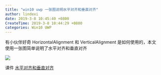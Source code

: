 ```yaml
---
title: "win10 uwp 一张图说明水平对齐和垂直对齐"
author: lindexi
date: 2019-3-8 10:45:40 +0800
CreateTime: 2019-3-8 10:44:29 +0800
categories: Win10 UWP
---
```


有小伙伴好奇 HorizontalAlignment 和 VerticalAlignment 是如何使用的，本文使用一张图简单说明了水平对齐和垂直对齐

<!--more-->


<!-- csdn -->

![](http://image.acmx.xyz/lindexi%2F201938104445786)

课件 [水平对齐和垂直对齐](https://r302.cc/AnGyJn?platform=enpc&channel=copylink)

